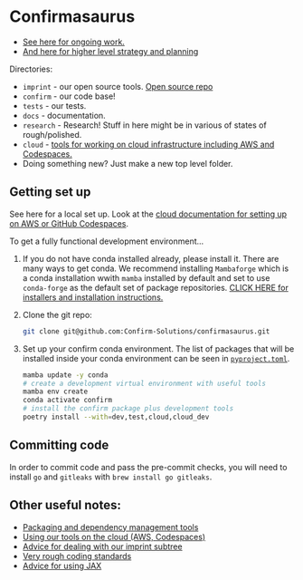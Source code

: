 # Confirmasaurus

- [See here for ongoing work.](https://github.com/orgs/Confirm-Solutions/projects/1/views/1)
- [And here for higher level strategy and planning](https://docs.google.com/document/d/1XhVMvYwWAb-27SIsYVME5pClfd-cnSDZxQh-3xJrrJ8/edit)

Directories:

- `imprint` - our open source tools. [Open source repo](https://github.com/Confirm-Solutions/imprint)
- `confirm` - our code base!
- `tests` - our tests.
- `docs` - documentation.
- `research` - Research! Stuff in here might be in various of states of rough/polished.
- `cloud` - [tools for working on cloud infrastructure including AWS and Codespaces.](cloud/README.md)
- Doing something new? Just make a new top level folder.

## Getting set up

See here for a local set up. Look at the [cloud documentation for setting up on AWS or GitHub Codespaces](cloud/README.md).

To get a fully functional development environment...

1. If you do not have conda installed already, please install it. There are
   many ways to get conda. We recommend installing `Mambaforge` which is a
   conda installation wwith `mamba` installed by default and set to use
   `conda-forge` as the default set of package repositories. [CLICK HERE for
   installers and installation
   instructions.](https://github.com/conda-forge/miniforge#mambaforge)
2. Clone the git repo:

   ```bash
   git clone git@github.com:Confirm-Solutions/confirmasaurus.git
   ```

3. Set up your confirm conda environment. The list of packages that will be
   installed inside your conda environment can be seen
   in [`pyproject.toml`](pyproject.toml).

   ```bash
   mamba update -y conda
   # create a development virtual environment with useful tools
   mamba env create
   conda activate confirm
   # install the confirm package plus development tools
   poetry install --with=dev,test,cloud,cloud_dev
   ```
   
## Committing code

In order to commit code and pass the pre-commit checks, you will need to install `go` and `gitleaks` with `brew install go gitleaks`.


## Other useful notes:

- [Packaging and dependency management tools](./docs/packaging.md)
- [Using our tools on the cloud (AWS, Codespaces)](./cloud/README.md)
- [Advice for dealing with our imprint subtree](./docs/git_subtree.md)
- [Very rough coding standards](./docs/standards.md)
- [Advice for using JAX](./docs/jax_patterns.md)